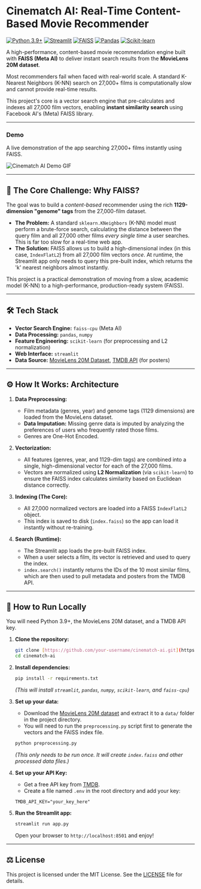 # Cinematch AI: Real-Time Content-Based Movie Recommender

[![Python 3.9+](https://img.shields.io/badge/Python-3.9+-blue?logo=python)](https://www.python.org/)
[![Streamlit](https://img.shields.io/badge/Streamlit-App-red?logo=streamlit)](https://streamlit.io)
[![FAISS](https://img.shields.io/badge/FAISS-Vector_Search-blue?logo=meta)](https://faiss.ai/)
[![Pandas](https://img.shields.io/badge/Pandas-Data_Processing-blue?logo=pandas)](https://pandas.pydata.org/)
[![Scikit-learn](https://img.shields.io/badge/Scikit--learn-Preprocessing-orange?logo=scikit-learn)](https://scikit-learn.org/)

A high-performance, content-based movie recommendation engine built with **FAISS (Meta AI)** to deliver instant search results from the **MovieLens 20M dataset**.

Most recommenders fail when faced with real-world scale. A standard K-Nearest Neighbors (K-NN) search on 27,000+ films is computationally slow and cannot provide real-time results.

This project's core is a vector search engine that pre-calculates and indexes all 27,000 film vectors, enabling **instant similarity search** using Facebook AI's (Meta) FAISS library.

***

###  Demo

A live demonstration of the app searching 27,000+ films instantly using FAISS.

![Cinematch AI Demo GIF](https://i.ibb.co/gFfGFTMG/ezgif-com-video-to-gif-converter.gif)

---

## 🚀 The Core Challenge: Why FAISS?

The goal was to build a *content-based* recommender using the rich **1129-dimension "genome" tags** from the 27,000-film dataset.

* **The Problem:** A standard `sklearn.KNeighbors` (K-NN) model must perform a brute-force search, calculating the distance between the query film and all 27,000 other films *every single time* a user searches. This is far too slow for a real-time web app.
* **The Solution:** FAISS allows us to build a high-dimensional index (in this case, `IndexFlatL2`) from all 27,000 film vectors *once*. At runtime, the Streamlit app only needs to query this pre-built index, which returns the 'k' nearest neighbors almost instantly.

This project is a practical demonstration of moving from a slow, academic model (K-NN) to a high-performance, production-ready system (FAISS).

---

## 🛠 Tech Stack

* **Vector Search Engine:** `faiss-cpu` (Meta AI)
* **Data Processing:** `pandas`, `numpy`
* **Feature Engineering:** `scikit-learn` (for preprocessing and L2 normalization)
* **Web Interface:** `streamlit`
* **Data Source:** [MovieLens 20M Dataset](https://grouplens.org/datasets/movielens/20m/), [TMDB API](https://www.themoviedb.org/documentation/api) (for posters)

---

## ⚙️ How It Works: Architecture

1.  **Data Preprocessing:**
    * Film metadata (genres, year) and genome tags (1129 dimensions) are loaded from the MovieLens dataset.
    * **Data Imputation:** Missing genre data is imputed by analyzing the preferences of users who frequently rated those films.
    * Genres are One-Hot Encoded.

2.  **Vectorization:**
    * All features (genres, year, and 1129-dim tags) are combined into a single, high-dimensional vector for each of the 27,000 films.
    * Vectors are normalized using **L2 Normalization** (via `scikit-learn`) to ensure the FAISS index calculates similarity based on Euclidean distance correctly.

3.  **Indexing (The Core):**
    * All 27,000 normalized vectors are loaded into a FAISS `IndexFlatL2` object.
    * This index is saved to disk (`index.faiss`) so the app can load it instantly without re-training.

4.  **Search (Runtime):**
    * The Streamlit app loads the pre-built FAISS index.
    * When a user selects a film, its vector is retrieved and used to query the index.
    * `index.search()` instantly returns the IDs of the 10 most similar films, which are then used to pull metadata and posters from the TMDB API.

---

## 🚀 How to Run Locally

You will need Python 3.9+, the MovieLens 20M dataset, and a TMDB API key.

1.  **Clone the repository:**
    ```bash
    git clone [https://github.com/your-username/cinematch-ai.git](https://github.com/your-username/cinematch-ai.git)
    cd cinematch-ai
    ```

2.  **Install dependencies:**
    ```bash
    pip install -r requirements.txt
    ```
    *(This will install `streamlit`, `pandas`, `numpy`, `scikit-learn`, and `faiss-cpu`)*

3.  **Set up your data:**
    * Download the [MovieLens 20M dataset](https://files.grouplens.org/datasets/movielens/ml-20m.zip) and extract it to a `data/` folder in the project directory.
    * You will need to run the `preprocessing.py` script first to generate the vectors and the FAISS index file.
    ```bash
    python preprocessing.py
    ```
    *(This only needs to be run once. It will create `index.faiss` and other processed data files.)*

4.  **Set up your API Key:**
    * Get a free API key from [TMDB](https://www.themoviedb.org/documentation/api).
    * Create a file named `.env` in the root directory and add your key:
    ```
    TMDB_API_KEY="your_key_here"
    ```

5.  **Run the Streamlit app:**
    ```bash
    streamlit run app.py
    ```
    Open your browser to `http://localhost:8501` and enjoy!

---

## ⚖️ License

This project is licensed under the MIT License. See the [LICENSE](LICENSE) file for details.